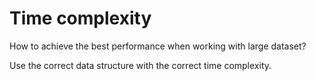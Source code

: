 # Time complexity


How to achieve the best performance when working with large dataset?

Use the correct data structure with the correct time complexity.

